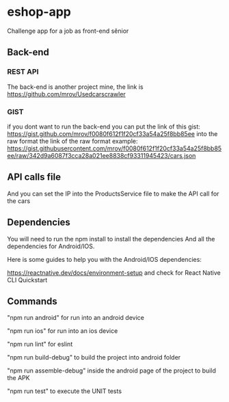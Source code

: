 # eshop-app

Challenge app for a job as front-end sênior

## Back-end

### REST API
The back-end is another project mine, the link is https://github.com/mrov/Usedcarscrawler

### GIST

if you dont want to run the back-end you can put the link of this gist: https://gist.github.com/mrov/f0080f612f1f20cf33a54a25f8bb85ee into the raw format
the link of the raw format example: https://gist.githubusercontent.com/mrov/f0080f612f1f20cf33a54a25f8bb85ee/raw/342d9a6087f3cca28a021ee8838cf93311945423/cars.json

## API calls file

And you can set the IP into the ProductsService file to make the API call for the cars

## Dependencies

You will need to run the npm install to install the dependencies
And all the dependencies for Android/IOS.

Here is some guides to help you with the Android/IOS dependencies:

https://reactnative.dev/docs/environment-setup and check for React Native CLI Quickstart

## Commands

"npm run android" for run into an android device

"npm run ios" for run into an ios device

"npm run lint" for eslint

"npm run build-debug" to build the project into android folder

"npm run assemble-debug" inside the android page of the project to build the APK

"npm run test" to execute the UNIT tests